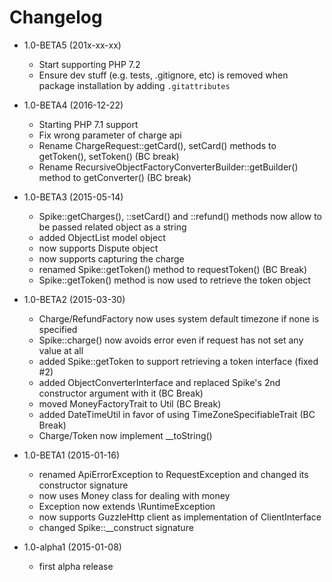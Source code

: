 Changelog
=========

- 1.0-BETA5 (201x-xx-xx)
  - Start supporting PHP 7.2
  - Ensure dev stuff (e.g. tests, .gitignore, etc) is removed when package installation by adding `.gitattributes`

- 1.0-BETA4 (2016-12-22)
  - Starting PHP 7.1 support
  - Fix wrong parameter of charge api
  - Rename ChargeRequest::getCard(), setCard() methods to getToken(), setToken() (BC break)
  - Rename RecursiveObjectFactoryConverterBuilder::getBuilder() method to getConverter() (BC break)

- 1.0-BETA3 (2015-05-14)
  - Spike::getCharges(), ::setCard() and ::refund() methods now allow to be passed related object as a string
  - added ObjectList model object
  - now supports Dispute object
  - now supports capturing the charge
  - renamed Spike::getToken() method to requestToken() (BC Break)
  - Spike::getToken() method is now used to retrieve the token object

- 1.0-BETA2 (2015-03-30)
  - Charge/RefundFactory now uses system default timezone if none is specified
  - Spike::charge() now avoids error even if request has not set any value at all
  - added Spike::getToken to support retrieving a token interface (fixed #2)
  - added ObjectConverterInterface and replaced Spike's 2nd constructor argument with it (BC Break)
  - moved MoneyFactoryTrait to Util (BC Break)
  - added DateTimeUtil in favor of using TimeZoneSpecifiableTrait (BC Break)
  - Charge/Token now implement __toString()

- 1.0-BETA1 (2015-01-16)
  - renamed ApiErrorException to RequestException and changed its constructor signature
  - now uses Money class for dealing with money
  - Exception now extends \RuntimeException
  - now supports GuzzleHttp client as implementation of ClientInterface
  - changed Spike::__construct signature

- 1.0-alpha1 (2015-01-08)
  - first alpha release

